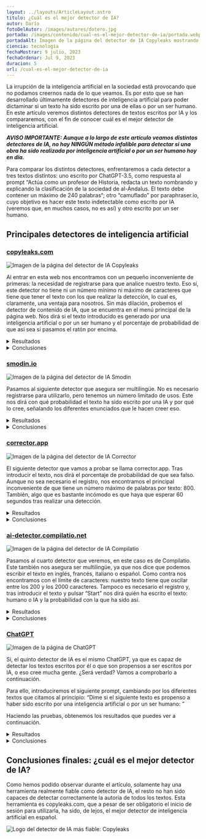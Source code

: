 ```yaml
---
layout: ../layouts/ArticleLayout.astro
titulo: ¿Cuál es el mejor detector de IA?
autor: Darío
fotoDelAutor: /images/autores/dotero.jpg
portada: /images/contenido/cual-es-el-mejor-detector-de-ia/portada.webp
portadaAlt: Imagen de la página del detector de IA Copyleaks mostrando sus características principales.
ciencia: tecnología
fechaMostrar: 9 julio, 2023
fechaOrdenar: Jul 9, 2023
duracion: 5
url: /cual-es-el-mejor-detector-de-ia
---
```


La irrupción de la inteligencia artificial en la sociedad está provocando que no podamos creernos nada de lo que veamos. Es por esto que se han desarrollado últimamente detectores de inteligencia artificial para poder dictaminar si un texto ha sido escrito por una de ellas o por un ser humano. En este artículo veremos distintos detectores de textos escritos por IA y los compararemos, con el fin de conocer cuál es el mejor detector de inteligencia artificial.

***AVISO IMPORTANTE: Aunque a lo largo de este artículo veamos distintos detectores de IA, no hay NINGÚN método infalible para detectar si una obra ha sido realizada por inteligencia artificial o por un ser humano hoy en día.***

Para comparar los distintos detectores, enfrentaremos a cada detector a tres textos distintos: uno escrito por ChatGPT-3.5, como respuesta al prompt “Actúa como un profesor de Historia, redacta un texto nombrando y explicando la clasificación de la sociedad de al-Ándalus. El texto debe contener un máximo de 240 palabras“; otro “camuflado” por paraphraser.io, cuyo objetivo es hacer este texto indetectable como escrito por IA (veremos que, en muchos casos, no es así) y otro escrito por un ser humano.
## Principales detectores de inteligencia artificial

### [copyleaks.com](https://copyleaks.com)

![Imagen de la página del detector de IA Copyleaks](/images/contenido/cual-es-el-mejor-detector-de-ia/copyleaks.webp)

Al entrar en esta web nos encontramos con un pequeño inconveniente de primeras: la necesidad de registrarse para que analice nuestro texto. Eso sí, este detector no tiene ni un número mínimo ni máximo de caracteres que tiene que tener el texto con los que realizar la detección, lo cual es, claramente, una ventaja para nosotros. Sin más dilación, probemos el detector de contenido de IA, que se encuentra en el menú principal de la página web. Nos dirá si el texto introducido es generado por una inteligencia artificial o por un ser humano y el porcentaje de probabilidad de que así sea si pasamos el ratón por encima.

<details>
  <summary>Resultados</summary>
  
  - **Texto generado por ChatGPT-3.5:** Es contenido de IA (99.9%) 🟩
  - **Texto generado por ChatGPT-3.5 y parafraseado por Paraphraser.io:** Es contenido de IA (99.9%) 🟩
  - **Texto escrito por un ser humano:** Es un texto humano (94.1%) 🟩
</details>

<details>
  <summary>Conclusiones</summary>
  
  Parece que este detector es bastante fiable, ya que en las tres pruebas que hemos tenido ha acertado con la autoría. Tiene una principal ventaja y un principal inconveniente: la ventaja, que puede detectar un texto de cualquier longitud; el inconveniente, que es obligatorio el inicio de sesión.
</details>

### [smodin.io](https://smodin.io/ai-content-detector)
![Imagen de la página del detector de IA Smodin](/images/contenido/cual-es-el-mejor-detector-de-ia/smodin.webp)

Pasamos al siguiente detector que asegura ser multilingüe. No es necesario registrarse para utilizarlo, pero tenemos un número limitado de usos. Este nos dirá con qué probabilidad el texto ha sido escrito por una IA y por qué lo cree, señalando los diferentes enunciados que le hacen creer eso.

<details>
  <summary>Resultados</summary>
  
  - **Texto generado por ChatGPT-3.5:** Es posible que el contenido sea humano e IA (50.2%) 🟧
  - **Texto generado por ChatGPT-3.5 y parafraseado por Paraphraser.io:** Es posible que el contenido sea humano e IA (50.2%) 🟧
  - **Texto escrito por un ser humano:** Es probable que el contenido esté escrito por humanos (10.5% de IA) 🟩
</details>

<details>
  <summary>Conclusiones</summary>
  
  La detección deja que desear, ya que no es capaz de detectar con certeza qué textos han sido generados por IA. Si a eso le añades que tiene un límite bastante simple de usos semanales, no es una opción para nada recomendable.
</details>

### [corrector.app](https://corrector.app/es/detector-contenido-ia/)
![Imagen de la página del detector de IA Corrector](/images/contenido/cual-es-el-mejor-detector-de-ia/corrector.webp)

El siguiente detector que vamos a probar se llama corrector.app. Tras introducir el texto, nos dirá el porcentaje de probabilidad de que sea falso. Aunque no sea necesario el registro, nos encontramos el principal inconveniente de que tiene un número máximo de palabras por texto: 800. También, algo que es bastante incómodo es que haya que esperar 60 segundos tras realizar una detección.

<details>
  <summary>Resultados</summary>
  
  - **Texto generado por ChatGPT-3.5:** 0.02% de falso, es decir, 99.98% de humano 🟥
  - **Texto generado por ChatGPT-3.5 y parafraseado por Paraphraser.io:** 0.02% de falso, es decir, 99.98% de humano 🟥
  - **Texto escrito por un ser humano:** 0.02% de falso, es decir, 99.98% de humano 🟩
</details>

<details>
  <summary>Conclusiones</summary>
  
  Como hemos podido observar, este “detector de IA” no es para nada fiable, al menos en español, a pesar de que asegura estar preparado para detectar textos en español, tal y como indica en su título. Nos ofrece en los tres casos la misma respuesta: el texto, muy seguramente, ha sido escrito por un ser humano.
</details>

### [ai-detector.compilatio.net](https://ai-detector.compilatio.net/)
![Imagen de la página del detector de IA Compilatio](/images/contenido/cual-es-el-mejor-detector-de-ia/compilatio.webp)

Pasamos al cuarto detector que veremos, en este caso es de Compilatio. Este también nos asegura ser multilingüe, ya que nos dice que podemos escribir el texto en inglés, francés, italiano o español. Como contra nos encontramos con el límite de caracteres: nuestro texto tiene que oscilar entre los 200 y los 2000 caracteres. Tampoco es necesario el registro y, tras introducir el texto y pulsar “Start” nos dirá quién ha escrito el texto: humano o IA y la probabilidad con la que ha sido así.

<details>
  <summary>Resultados</summary>![Alt text](image.png)
  
  - **Texto generado por ChatGPT-3.5:** IA (99%) 🟩
  - **Texto generado por ChatGPT-3.5 y parafraseado por Paraphraser.io:** IA (99%) 🟩
  - **Texto escrito por un ser humano:** IA (98%) 🟥
</details>

<details>
  <summary>Conclusiones</summary>
  
  Los resultados de este detector son, sin lugar a duda curiosos, ya que es el primer detector que analizamos que categoriza como texto escrito por IA un texto escrito por ser humano, lo que hace de este detector una herramienta para nada fiable.
</details>

### [ChatGPT](https://chat.openai.com/)
![Imagen de la página de ChatGPT](/images/contenido/cual-es-el-mejor-detector-de-ia/chatgpt.webp)

Sí, el quinto detector de IA es el mismo ChatGPT, ya que es capaz de detectar los textos escritos por él o que son propensos a ser escritos por IA, o eso cree mucha gente. ¿Será verdad? Vamos a comprobarlo a continuación.

Para ello, introduciremos el siguiente prompt, cambiando <texto> por los diferentes textos que citamos al principio: “Dime si el siguiente texto es propenso a haber sido escrito por una inteligencia artificial o por un ser humano: <texto>”

Haciendo las pruebas, obtenemos los resultados que puedes ver a continuación.

<details>
  <summary>Resultados</summary>![Alt text](image.png)
  
  - **Texto generado por ChatGPT-3.5:** Parece haber sido escrito por un ser humano 🟥
  - **Texto generado por ChatGPT-3.5 y parafraseado por Paraphraser.io:** Parece haber sido escrito por un ser humano 🟥
  - **Texto escrito por un ser humano:** Parece haber sido escrito por un ser humano 🟩
</details>

<details>
  <summary>Conclusiones</summary>
  
  No sé qué dirá ChatGPT, pero parece que hemos desmontado el mito: ChatGPT no es un buen detector de IA. Como muestra, los nefastos resultados, por lo que también descartamos esta herramienta.
</details>

## Conclusiones finales: ¿cuál es el mejor detector de IA?

Como hemos podido observar durante el artículo, solamente hay una herramienta realmente fiable como detector de IA, el resto no han sido capaces de detectar correctamente la autoría de todos los textos. Esta herramienta es copyleaks.com, que a pesar de ser obligatorio el inicio de sesión para utilizarla, ha sido, de lejos, el mejor detector de inteligencia artificial en español.

![Logo del detector de IA más fiable: Copyleaks](/images/contenido/cual-es-el-mejor-detector-de-ia/logocopyleaks.webp)